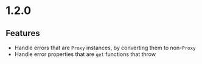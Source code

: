 # 1.2.0

## Features

- Handle errors that are `Proxy` instances, by converting them to non-`Proxy`
- Handle error properties that are `get` functions that throw
